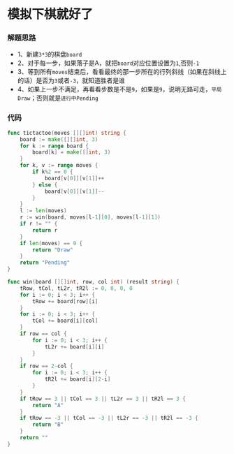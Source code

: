 # 模拟下棋就好了
### 解题思路
* 1、新建``3*3``的棋盘``board``
* 2、对于每一步，如果落子是A，就把``board``对应位置设置为``1``,否则``-1``
* 3、等到所有``moves``结束后，看看最终的那一步所在的行列斜线（如果在斜线上的话）是否为``3``或者``-3``，就知道胜者是谁
* 4、如果上一步不满足，再看看步数是不是``9``，如果是``9``，说明无路可走，``平局Draw``；否则就是``进行中Pending``

### 代码

```go
func tictactoe(moves [][]int) string {
	board := make([][]int, 3)
	for k := range board {
		board[k] = make([]int, 3)
	}
	for k, v := range moves {
		if k%2 == 0 {
			board[v[0]][v[1]]++
		} else {
			board[v[0]][v[1]]--
		}
	}
	l := len(moves)
	r := win(board, moves[l-1][0], moves[l-1][1])
	if r != "" {
		return r
	}
	if len(moves) == 9 {
		return "Draw"
	}
	return "Pending"
}

func win(board [][]int, row, col int) (result string) {
	tRow, tCol, tL2r, tR2l := 0, 0, 0, 0
	for i := 0; i < 3; i++ {
		tRow += board[row][i]
	}
	for i := 0; i < 3; i++ {
		tCol += board[i][col]
	}
	if row == col {
		for i := 0; i < 3; i++ {
			tL2r += board[i][i]
		}
	}
	if row == 2-col {
		for i := 0; i < 3; i++ {
			tR2l += board[i][2-i]
		}
	}
	if tRow == 3 || tCol == 3 || tL2r == 3 || tR2l == 3 {
		return "A"
	}
	if tRow == -3 || tCol == -3 || tL2r == -3 || tR2l == -3 {
		return "B"
	}
	return ""
}

```
